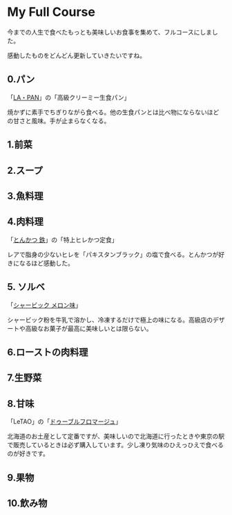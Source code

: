# My Full Course

今までの人生で食べたもっとも美味しいお食事を集めて、フルコースにしました。

感動したものをどんどん更新していきたいですね。

## 0.パン
「[LA・PAN](https://la-pan.jp/product/)」の「高級クリーミー生食パン」

焼かずに素手でちぎりながら食べる。他の生食パンとは比べ物にならないほどの甘さと風味。手が止まらなくなる。

## 1.前菜

## 2.スープ

## 3.魚料理

## 4.肉料理
「[とんかつ 鉄](https://tabelog.com/tokyo/A1315/A131502/13178524/)」の「特上ヒレかつ定食」

レアで脂身の少ないヒレを「パキスタンブラック」の塩で食べる。とんかつが好きになるほど感動した。

## 5. ソルベ
「[シャービック メロン味](https://housefoods.jp/products/catalog/cd_1,089012,dess,pdt,sherb.html)」

シャービック粉を牛乳で溶かし、冷凍するだけで極上の味になる。高級店のデザートや高級なお菓子が最高に美味しいとは限らない。

## 6.ローストの肉料理

## 7.生野菜

## 8.甘味
「LeTAO」の「[ドゥーブルフロマージュ](https://shop.letao.jp/category/11/F011.html)」

北海道のお土産として定番ですが、美味しいので北海道に行ったときや東京の駅で販売しているときは必ず購入しています。少し凍り気味のひえっひえで食べるのが好きです。

## 9.果物

## 10.飲み物
